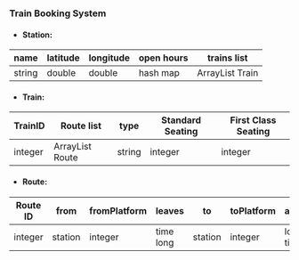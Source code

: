 
### Train Booking System

* #### Station:

name | latitude | longitude | open hours | trains list
---- | --------- | -------- | ---------- | ------
string | double   |  double | hash map | ArrayList Train
 
* #### Train: 

TrainID | Route list | type | Standard Seating | First Class Seating 
-- | -- | ---- | -------- | --
integer | ArrayList Route | string | integer | integer

* #### Route: 

Route ID | from | fromPlatform | leaves | to | toPlatform | arrives
---- | -------- | --- | ----  | -- | --  | --  
integer | station | integer | time long | station | integer | long time  

